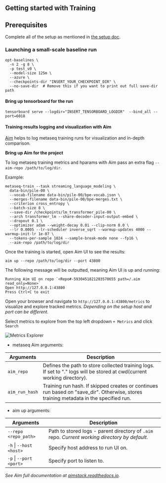 ## Getting started with Training

## Prerequisites
Complete all of the setup as mentioned in [the setup doc](setup.md).

### Launching a small-scale baseline run
```
opt-baselines \
  -n 2 -g 8 \
  -p test_v0 \
  --model-size 125m \
  --azure \
  --checkpoints-dir "INSERT_YOUR_CHECKPOINT_DIR" \
  --no-save-dir  # Remove this if you want to print out full save-dir path
```
#### Bring up tensorboard for the run
```
tensorboard serve --logdir="INSERT_TENSORBOARD_LOGDIR"  --bind_all --port=6018
```

#### Training results logging and visualization with Aim

[Aim](https://github.com/aimhubio/aim) helps to log metaseq training runs for visualization and in-depth comparison.

**Bring up Aim for the project**

To log metaseq training metrics and hparams with Aim pass an extra flag `--aim-repo /path/to/log/dir`.

Example:
```shell
metaseq-train --task streaming_language_modeling \
  data-bin/pile-00 \
  --vocab-filename data-bin/pile-00/bpe-vocab.json \
  --merges-filename data-bin/pile-00/bpe-merges.txt \
  --criterion cross_entropy \
  --batch-size 8 \
  --save-dir /checkpoints/lm_transformer_pile-00 \
  --arch transformer_lm --share-decoder-input-output-embed \
  --dropout 0.1 \
  --optimizer adam --weight-decay 0.01 --clip-norm 0.0 \
  --lr 0.0005 --lr-scheduler inverse_sqrt --warmup-updates 4000 --warmup-init-lr 1e-07 \
  --tokens-per-sample 1024 --sample-break-mode none --fp16 \
  --aim-repo /path/to/log/dir
```

Once the training is started, open Aim UI to see the results:

`aim up --repo /path/to/log/dir --port 43800`

The following message will be outputted, meaning Aim UI is up and running:

```
Running Aim UI on repo `<Repo#-5930451821203570655 path=/.aim read_only=None>`
Open http://127.0.0.1:43800
Press Ctrl+C to exit
```

Open your browser and navigate to `http://127.0.0.1:43800/metrics` to visualize and explore tracked metrics.
*Depending on the setup host and port can be different.*

Select metrics to explore from the top left dropdown `+ Metrics` and click `Search`

![Metrics Explorer](https://user-images.githubusercontent.com/13848158/173548887-6bce3a9b-c9b0-4e3c-bac7-0ed9be4e5e97.png)

- metaseq Aim arguments:

| Arguments | Description |
| --- | --- |
| `aim_repo` | Defines the path to store collected training logs. If set to "." logs will be stored at cwd(current working directory). |
| `aim_run_hash` | Training run hash. If skipped creates or continues run based on "save_dir". Otherwise, stores training metadata in the specified run. |

- aim up arguments:

| Arguments | Description |
| --- | --- |
| `--repo <repo_path>`        | Path to stored logs - parent directory of `.aim` repo. _Current working directory by default_. |
| `-h` &#124; `--host <host>` | Specify host address to run UI on. |
| `-p` &#124; `--port <port>` | Specify port to listen to. |

_See Aim full documentation at [aimstack.readthedocs.io](https://aimstack.readthedocs.io)._

